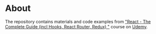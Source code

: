 # About
The repository contains materials and code examples from ["React - The Complete Guide (incl Hooks, React Router, Redux)
"](https://www.udemy.com/course/react-the-complete-guide-incl-redux/) course on [Udemy](https://www.udemy.com/).
